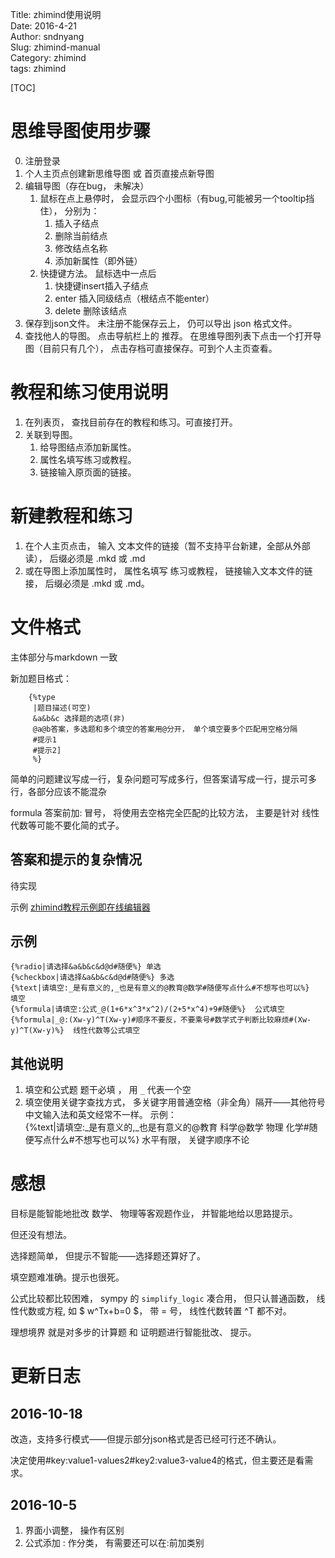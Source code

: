 Title: zhimind使用说明    
Date: 2016-4-21       
Author: sndnyang  
Slug: zhimind-manual   
Category: zhimind  
tags: zhimind  

[TOC]

# 思维导图使用步骤

0. 注册登录
1. 个人主页点创建新思维导图 或 首页直接点新导图
2. 编辑导图（存在bug， 未解决）    
    1. 鼠标在点上悬停时， 会显示四个小图标（有bug,可能被另一个tooltip挡住）， 分别为：
        1. 插入子结点
        2. 删除当前结点
        3. 修改结点名称
        4. 添加新属性（即外链）
    2. 快捷键方法。 鼠标选中一点后      
        1. 快捷键insert插入子结点
        2. enter 插入同级结点（根结点不能enter）
        3. delete 删除该结点
3. 保存到json文件。 未注册不能保存云上， 仍可以导出 json 格式文件。
4. 查找他人的导图。 点击导航栏上的 推荐。 在思维导图列表下点击一个打开导图（目前只有几个）， 点击存档可直接保存。可到个人主页查看。

# 教程和练习使用说明

1. 在列表页， 查找目前存在的教程和练习。可直接打开。
2. 关联到导图。  
	1. 给导图结点添加新属性。
	2. 属性名填写练习或教程。
	3. 链接输入原页面的链接。

# 新建教程和练习

1. 在个人主页点击， 输入 文本文件的链接（暂不支持平台新建，全部从外部读）， 后缀必须是 .mkd 或 .md
2. 或在导图上添加属性时， 属性名填写 练习或教程， 链接输入文本文件的链接， 后缀必须是 .mkd 或 .md。

# 文件格式

主体部分与markdown 一致

新加题目格式：

        {%type
         |题目描述(可空)
         &a&b&c 选择题的选项(非)
	     @a@b答案，多选题和多个填空的答案用@分开， 单个填空要多个匹配用空格分隔
	     #提示1
         #提示2]
         %}

简单的问题建议写成一行，复杂问题可写成多行，但答案请写成一行，提示可多行，各部分应该不能混杂

formula 答案前加: 冒号， 将使用去空格完全匹配的比较方法， 主要是针对 线性代数等可能不要化简的式子。

## 答案和提示的复杂情况

待实现

示例 [zhimind教程示例即在线编辑器](zhimindTutorialDemo.html)

## 示例

	{%radio|请选择&a&b&c&d@d#随便%} 单选
	{%checkbox|请选择&a&b&c&d@d#随便%} 多选
	{%text|请填空:_是有意义的,_也是有意义的@教育@数学#随便写点什么#不想写也可以%}  填空
	{%formula|请填空:公式_@(1+6*x^3*x^2)/(2+5*x^4)+9#随便%}  公式填空
    {%formula|_@:(Xw-y)^T(Xw-y)#顺序不要反，不要乘号#数学式子判断比较麻烦#(Xw-y)^T(Xw-y)%}  线性代数等公式填空
    
    
## 其他说明

1. 填空和公式题 题干必填 ， 用 `_` 代表一个空
2. 填空使用关键字查找方式， 多关键字用普通空格（非全角）隔开——其他符号中文输入法和英文经常不一样。 示例：  
       {%text|请填空:_是有意义的,_也是有意义的@教育 科学@数学 物理 化学#随便写点什么#不想写也可以%} 
    水平有限， 关键字顺序不论

# 感想

目标是能智能地批改 数学、 物理等客观题作业， 并智能地给以思路提示。

但还没有想法。

选择题简单， 但提示不智能——选择题还算好了。

填空题难准确。提示也很死。

公式比较都比较困难， sympy 的 `simplify_logic` 凑合用， 但只认普通函数， 线性代数或方程, 如 $ w^Tx+b=0 $， 带 = 号， 线性代数转置 ^T 都不对。

理想境界 就是对多步的计算题 和 证明题进行智能批改、 提示。

# 更新日志

## 2016-10-18

改造，支持多行模式——但提示部分json格式是否已经可行还不确认。

决定使用#key:value1-values2#key2:value3-value4的格式，但主要还是看需求。

## 2016-10-5

1. 界面小调整， 操作有区别
2. 公式添加 : 作分类， 有需要还可以在:前加类别
